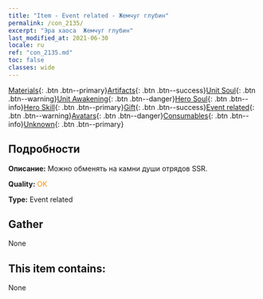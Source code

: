 ```yaml
---
title: "Item - Event related - Жемчуг глубин"
permalink: /con_2135/
excerpt: "Эра хаоса  Жемчуг глубин"
last_modified_at: 2021-06-30
locale: ru
ref: "con_2135.md"
toc: false
classes: wide
---
```

 [Materials](/ItemsRU/){: .btn .btn--primary}[Artifacts](/ItemsRU/Artifacts/){: .btn .btn--success}[Unit Soul](/ItemsRU/UnitSoul/){: .btn .btn--warning}[Unit Awakening](/ItemsRU/UnitAwakening/){: .btn .btn--danger}[Hero Soul](/ItemsRU/HeroSoul/){: .btn .btn--info}[Hero Skill](/ItemsRU/HeroSkill/){: .btn .btn--primary}[Gift](/ItemsRU/Gift/){: .btn .btn--success}[Event related](/ItemsRU/Events/){: .btn .btn--warning}[Avatars](/ItemsRU/Avatars/){: .btn .btn--danger}[Consumables](/ItemsRU/Consumables/){: .btn .btn--info}[Unknown](/ItemsRU/Unknown/){: .btn .btn--primary}

## Подробности
 **Описание:** Можно обменять на камни души отрядов SSR.

 **Quality:** <span style="color: #FF8C00">OK</span>

 **Type:** Event related

## Gather

  None

## This item contains:

  None

